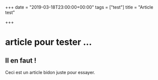 +++
date = "2019-03-18T23:00:00+00:00"
tags = ["test"]
title = "Article test"

+++
# article pour tester ...

## Il en faut !

Ceci est un article bidon juste pour essayer.